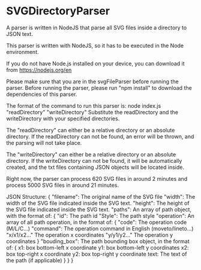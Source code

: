 # SVGDirectoryParser
A parser is written in NodeJS that parse all SVG files inside a directory to JSON text. 


This parser is written with NodeJS, so it has to be executed in the Node environment. 

If you do not have Node.js installed on your device, you can download it from https://nodejs.org/en

Please make sure that you are in the svgFileParser before running the parser. 
Before running the parser, please run "npm install" to download the dependencies of this parser.  

The format of the command to run this parser is: 
node index.js "readDirectory" "writeDirectory"
Substitute the readDirectory and the writeDirectory with your specified directories. 

The "readDirectory" can either be a relative directory or an absolute directory. If the readDirectory can not be found, an error will be thrown, and the parsing will not take place. 

The "writeDirectory" can either be a relative directory or an absolute directory. If the writeDirectory can not be found, it will be automatically created, and the txt files containing JSON objects will be located inside. 

Right now, the parser can process 620 SVG files in around 2 minutes and process 5000 SVG files in around 21 minutes. 

JSON Structure:
{
    "filename": The original name of the SVG file
    "width": The width of the SVG file indicated inside the SVG text. 
    "height": The height of the SVG file indicated inside the SVG text.
    "paths": An array of path object, with the format of:
        {
            "id": The path id
            "Style": The path style
            "operation": An array of all path operation, in the format of:
                {
                    "code": The operation code (M/L/C...)
                    "command": The operation command in English (moveto/lineto...)
                    "x/x1/x2..." The operation x coordinates
                    "y/y1/y2..." The operation y coordinates
                }
            "bouding_box": The path bounding box object, in the format of:
                {
                    x1: box bottom-left x coordinate
                    y1: box bottom-left y coordinates
                    x2: box top-right x coordinate
                    y2: box top-right y coordinate
                    text: The text of the path (if applicable)
                }
        }
}
